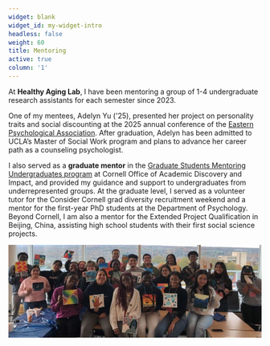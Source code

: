 ```yaml
---
widget: blank
widget_id: my-widget-intro
headless: false
weight: 60
title: Mentoring
active: true
column: '1'
---
```


At **Healthy Aging Lab**, I have been mentoring a group of 1-4 undergraduate research assistants for each semester since 2023. 

One of my mentees, Adelyn Yu ('25), presented her project on personality traits and social discounting at the 2025 annual conference of the [Eastern Psychological Association](https://www.lois-lu.com/talk/epa-2025-agreeableness-is-associated-with-increased-generosity-in-social-discounting-and-charitable-giving/). After graduation, Adelyn has been admitted to UCLA’s Master of Social Work program and plans to advance her career path as a counseling psychologist.

I also served as a **graduate mentor** in the [Graduate Students Mentoring Undergraduates program](https://oadi.cornell.edu/signature-programs/graduate-students-mentoring-undergraduates) at Cornell Office of Academic Discovery and Impact, and provided my guidance and support to undergraduates from underrepresented groups. 
At the graduate level, I served as a volunteer tutor for the Consider Cornell grad diversity recruitment weekend and a mentor for the first-year PhD students at the Department of Psychology.
Beyond Cornell, I am also a mentor for the Extended Project Qualification in Beijing, China, assisting high school students with their first social science projects. 
<p align="center">
  <img src="GSMU2023.jpg" width="600"/>
</p>

